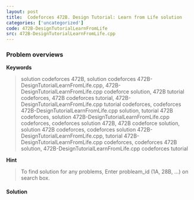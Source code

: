 ```yaml
---
layout: post
title:  Codeforces 472B. Design Tutorial: Learn from Life solution
categories: ['uncategorized']
code: 472B-DesignTutorialLearnFromLife
src: 472B-DesignTutorialLearnFromLife.cpp
---
```

### **Problem overviews**

**Keywords**
> solution codeforces 472B, solution codeforces 472B-DesignTutorialLearnFromLife.cpp, 472B-DesignTutorialLearnFromLife.cpp codeforce solution, 472B tutorial codeforces, 472B codeforces tutorial, 472B-DesignTutorialLearnFromLife.cpp tutorial codeforces, codeforces 472B-DesignTutorialLearnFromLife.cpp solution, tutorial 472B codeforces, solution 472B-DesignTutorialLearnFromLife.cpp codeforces, codeforces solution 472B, 472B codeforce solution, solution 472B codeforces, codeforces solution 472B-DesignTutorialLearnFromLife.cpp, tutorial 472B-DesignTutorialLearnFromLife.cpp codeforces, codeforces 472B solution, 472B-DesignTutorialLearnFromLife.cpp codeforces tutorial

**Hint**
> To find solution for any problems, Enter probleam_id (1A, 28B, ...) on search box. 

#### **Solution**




